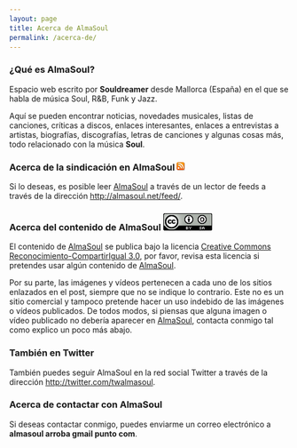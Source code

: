 ```yaml
---
layout: page
title: Acerca de AlmaSoul
permalink: /acerca-de/
---
```


### ¿Qué es AlmaSoul?

Espacio web escrito por **Souldreamer** desde Mallorca (España) en el que se habla de música Soul, R&B, Funk y Jazz.

Aquí se pueden encontrar noticias, novedades musicales, listas de canciones, críticas a discos, enlaces interesantes, enlaces a entrevistas a artistas, biografías, discografías, letras de canciones y algunas cosas más, todo relacionado con la música **Soul**.

### Acerca de la sindicación en AlmaSoul ![feed](/assets/2009/09/feed.png)

Si lo deseas, es posible leer [AlmaSoul](http://almasoul.net/) a través de un lector de feeds a través de la dirección http://almasoul.net/feed/.

### Acerca del contenido de AlmaSoul ![Creative Commons](/assets/2009/09/88x31.png)

El contenido de [AlmaSoul](http://almasoul.net/) se publica bajo la licencia [Creative Commons Reconocimiento-CompartirIgual 3.0](http://creativecommons.org/licenses/by-sa/3.0/es/), por favor, revisa esta licencia si pretendes usar algún contenido de [AlmaSoul](http://almasoul.net/).

Por su parte, las imágenes y vídeos pertenecen a cada uno de los sitios enlazados en el post, siempre que no se indique lo contrario. Este no es un sitio comercial y tampoco pretende hacer un uso indebido de las imágenes o vídeos publicados. De todos modos, si piensas que alguna imagen o vídeo publicado no debería aparecer en [AlmaSoul](http://almasoul.net/), contacta conmigo tal como explico un poco más abajo.

### También en Twitter

También puedes seguir AlmaSoul en la red social Twitter a través de la dirección http://twitter.com/twalmasoul.


### Acerca de contactar con AlmaSoul

Si deseas contactar conmigo, puedes enviarme un correo electrónico a **almasoul arroba gmail punto com**.

